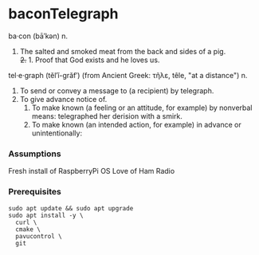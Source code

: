 # baconTelegraph
ba·con  (bā′kən)
n.<br>
1. The salted and smoked meat from the back and sides of a pig. <br> 
~~2.~~ 1. Proof that God exists and he loves us.  

tel·e·graph  (tĕl′ĭ-grăf′) (from Ancient Greek: τῆλε, têle, "at a distance")
n.<br>
1. To send or convey a message to (a recipient) by telegraph.
1. To give advance notice of.
   1. To make known (a feeling or an attitude, for example) by nonverbal means: telegraphed her derision with a smirk.
   1. To make known (an intended action, for example) in advance or unintentionally:

### Assumptions
Fresh install of RaspberryPi OS
Love of Ham Radio

### Prerequisites

```
sudo apt update && sudo apt upgrade
sudo apt install -y \
  curl \
  cmake \
  pavucontrol \
  git
```
